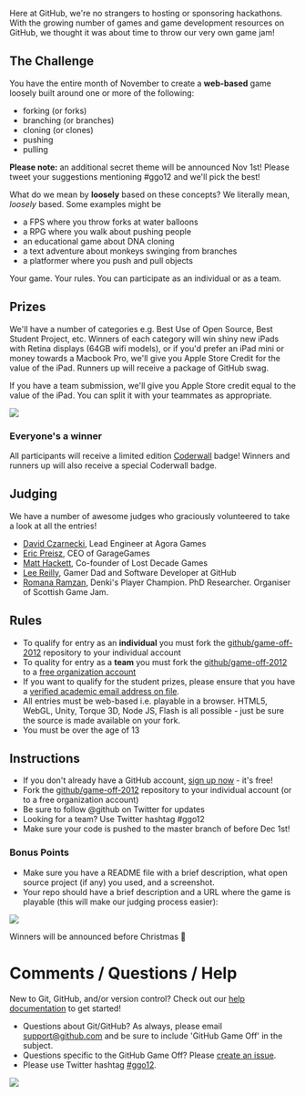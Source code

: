 Here at GitHub, we're no strangers to hosting or sponsoring hackathons. With the growing number of games and game development resources on GitHub, we thought it was about time to throw our very own game jam!

## The Challenge

You have the entire month of November to create a **web-based** game loosely built around one or more of the following:

* forking (or forks)
* branching (or branches)
* cloning (or clones)
* pushing
* pulling

**Please note:** an additional secret theme will be announced Nov 1st! Please tweet your suggestions mentioning #ggo12 and we'll pick the best!

What do we mean by **loosely** based on these concepts? We literally mean, *loosely* based. Some examples might be

* a FPS where you throw forks at water balloons
* a RPG where you walk about pushing people
* an educational game about DNA cloning
* a text adventure about monkeys swinging from branches
* a platformer where you push and pull objects

Your game. Your rules. You can participate as an individual or as a team.

## Prizes

We'll have a number of categories e.g. Best Use of Open Source, Best Student Project, etc. Winners of each category will win shiny new iPads with Retina displays (64GB wifi models), or if you'd prefer an iPad mini or money towards a Macbook Pro, we'll give you Apple Store Credit for the value of the iPad. Runners up will receive a package of GitHub swag.

If you have a team submission, we'll give you Apple Store credit equal to the value of the iPad. You can split it with your teammates as appropriate.

![](http://i.imgur.com/lxZrD.png)

### Everyone's a winner

All participants will receive a limited edition [Coderwall](http://www.coderwall.com) badge! Winners and runners up will also receive a special Coderwall badge.

## Judging

We have a number of awesome judges who graciously volunteered to take a look at all the entries!

* [David Czarnecki](http://twitter.com/CzarneckiD), Lead Engineer at Agora Games
* [Eric Preisz](https://twitter.com/epreisz), CEO of GarageGames
* [Matt Hackett](https://twitter.com/#!/richtaur), Co-founder of Lost Decade Games
* [Lee Reilly](http://twitter.com/leereilly), Gamer Dad and Software Developer at GitHub
* [Romana Ramzan](https://twitter.com/Manak/), Denki's Player Champion. PhD Researcher. Organiser of Scottish Game Jam.


## Rules

* To qualify for entry as an **individual** you must fork the [github/game-off-2012](https://github.com/github/game-off-2012) repository to your individual account
* To quality for entry as a **team** you must fork the [github/game-off-2012](https://github.com/github/game-off-2012) to a [free organization account](https://github.com/settings/organizations)
* If you want to qualify for the student prizes, please ensure that you have a [verified academic email address on file](https://github.com/edu).
* All entries must be web-based i.e. playable in a browser. HTML5, WebGL, Unity, Torque 3D, Node JS, Flash is all possible - just be sure the source is made available on your fork.
* You must be over the age of 13

## Instructions

* If you don't already have a GitHub account, [sign up now](https://github.com/signup/free) - it's free!
* Fork the [github/game-off-2012](https://github.com/github/game-off-2012) repository to your individual account (or to a free organization account)
* Be sure to follow @github on Twitter for updates
* Looking for a team? Use Twitter hashtag #ggo12
* Make sure your code is pushed to the master branch of before Dec 1st!

### Bonus Points

* Make sure you have a README file with a brief description, what open source project (if any) you used, and a screenshot.
* Your repo should have a brief description and a URL where the game is playable (this will make our judging process easier):

![](https://img.skitch.com/20121010-x2ecpu95fi91us6hbfehg2dgit.png)

Winners will be announced before Christmas :santa:

# Comments / Questions / Help

New to Git, GitHub, and/or version control? Check out our [help documentation](https://help.github.com/) to get started!

* Questions about Git/GitHub? As always, please email support@github.com and be sure to include 'GitHub Game Off' in the subject.
* Questions specific to the GitHub Game Off? Please [create an issue](https://github.com/github/game-off-2012/issues/new).
* Please use Twitter hashtag [#ggo12](https://twitter.com/search/realtime?q=%23ggo12).

![](http://i.imgur.com/SldMw.jpg)